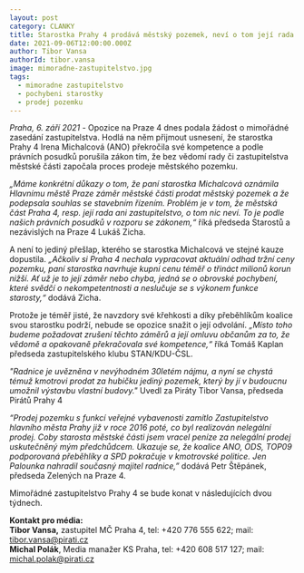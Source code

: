 ```yaml
---
layout: post
category: CLANKY
title: Starostka Prahy 4 prodává městský pozemek, neví o tom její rada ani zastupitelstvo
date: 2021-09-06T12:00:00.000Z
author: Tibor Vansa
authorId: tibor.vansa
image: mimoradne-zastupitelstvo.jpg
tags:
  - mimoradne zastupitelstvo
  - pochybeni starostky
  - prodej pozemku
---
```


*Praha, 6. září 2021* - Opozice na Praze 4 dnes podala žádost o mimořádné zasedání zastupitelstva. Hodlá na něm přijmout usnesení, že starostka Prahy 4 Irena Michalcová (ANO) překročila své kompetence a podle právních posudků porušila zákon tím, že bez vědomí rady či zastupitelstva městské části započala proces prodeje městského pozemku.

*„Máme konkrétní důkazy o tom, že paní starostka Michalcová oznámila Hlavnímu městě Praze záměr městské části prodat městský pozemek a že podepsala souhlas se stavebním řízením. Problém je v tom, že městská část Praha 4, resp. její rada ani zastupitelstvo, o tom nic neví. To je podle našich právních posudků v rozporu se zákonem,“* říká předseda Starostů a nezávislých na Praze 4 Lukáš Zicha.

A není to jediný přešlap, kterého se starostka Michalcová ve stejné kauze dopustila. *„Ačkoliv si Praha 4 nechala vypracovat aktuální odhad tržní ceny pozemku, paní starostka navrhuje kupní cenu téměř o třináct milionů korun nižší. Ať už je to její záměr nebo chyba, jedná se o obrovské pochybení, které svědčí o nekompetentnosti a neslučuje se s výkonem funkce starosty,“* dodává Zicha.

Protože je téměř jisté, že navzdory své křehkosti a díky přeběhlíkům koalice svou starostku podrží, nebude se opozice snažit o její odvolání. *„Místo toho budeme požadovat zrušení těchto záměrů a její omluvu občanům za to, že vědomě a opakovaně překračovala své kompetence,“* říká Tomáš Kaplan předseda zastupitelského klubu STAN/KDU-ČSL.

*"Radnice je uvězněna v nevýhodném 30letém nájmu, a nyní se chystá témuž kmotrovi prodat za hubičku jediný pozemek, který by jí v budoucnu umožnil výstavbu vlastní budovy."* Uvedl za Piráty Tibor Vansa, předseda Pirátů Prahy 4

*“Prodej pozemku s funkcí veřejné vybavenosti zamítlo Zastupitelstvo hlavního města Prahy již v roce 2016 poté, co byl realizován nelegální prodej. Coby starosta městské části jsem vracel peníze za nelegální prodej uskutečněný mým předchůdcem. Ukazuje se, že koalice ANO, ODS, TOP09 podporovaná přeběhlíky a SPD pokračuje v kmotrovské politice. Jen Palounka nahradil současný majitel radnice,”* dodává Petr Štěpánek, předseda Zelených na Praze 4.

Mimořádné zastupitelstvo Prahy 4 se bude konat v následujících dvou týdnech.

**Kontakt pro média:**<br>
**Tibor Vansa,** zastupitel MČ Praha 4, tel: +420 776 555 622; mail: tibor.vansa@pirati.cz<br>
**Michal Polák**, Media manažer KS Praha, tel: +420 608 517 127; mail: michal.polak@pirati.cz<br>
